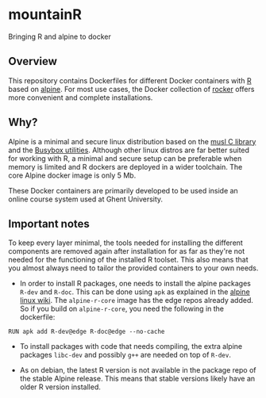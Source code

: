 # mountainR
Bringing R and alpine to docker

## Overview

This repository contains Dockerfiles for different Docker containers with [R](https://www.r-project.org/) based on [alpine](https://alpinelinux.org/). For most use cases, the Docker collection of [rocker](https://github.com/rocker-org/rocker) offers more convenient and complete installations.

## Why?

Alpine is a minimal and secure linux distribution based on the [musl C library](https://www.musl-libc.org/) and the [Busybox utilities](https://www.busybox.net/about.html). Although other linux distros are far better suited for working with R, a minimal and secure setup can be preferable when memory is limited and R dockers are deployed in a wider toolchain. The core Alpine docker image is only 5 Mb.

These Docker containers are primarily developed to be used inside an online course system used at Ghent University. 

## Important notes

To keep every layer minimal, the tools needed for installing the different components are removed again after installation for as far as they're not needed for the functioning of the installed R toolset. This also means that you almost always need to tailor the provided containers to your own needs.

 - In order to install R packages, one needs to install the alpine packages `R-dev` and `R-doc`. This can be done using `apk` as explained in the [alpine linux wiki](https://wiki.alpinelinux.org/wiki/Alpine_Linux_package_management). The `alpine-r-core` image has the edge repos already added. So if you build on `alpine-r-core`, you need the following in the dockerfile:
 
 ```
 RUN apk add R-dev@edge R-doc@edge --no-cache
 ```

 - To install packages with code that needs compiling, the extra alpine packages `libc-dev` and possibly `g++` are needed on top of `R-dev`. 
 
 - As on debian, the latest R version is not available in the package repo of the stable Alpine release. This means that stable versions likely have an older R version installed.

